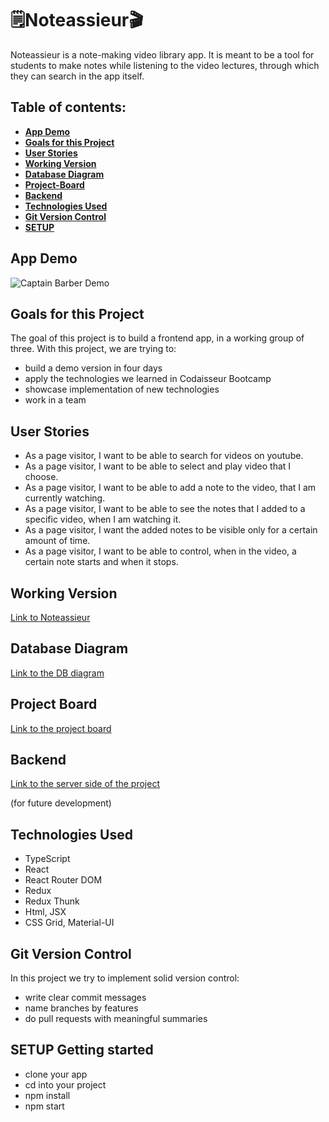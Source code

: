 # 🗒️Noteassieur🎬

Noteassieur is a note-making video library app. It is meant to be a tool for students to make notes while listening to the video lectures, through which they can search in the app itself.

## Table of contents:

- **[App Demo](#app-demo)**
- **[Goals for this Project](#goals-for-this-project)**
- **[User Stories](#user-stories)**
- **[Working Version](#working-version)**
- **[Database Diagram](#database-diagram)**
- **[Project-Board](#kanban-task-board)**
- **[Backend](#backend)**
- **[Technologies Used](#technologies-used)**
- **[Git Version Control](#git-version-control)**
- **[SETUP](#getting-started)**

## App Demo

![Captain Barber Demo](Noteassieur-demo.gif)

## Goals for this Project

The goal of this project is to build a frontend app, in a working group of three. With this project, we are trying to:

- build a demo version in four days
- apply the technologies we learned in Codaisseur Bootcamp
- showcase implementation of new technologies
- work in a team

## User Stories

- As a page visitor, I want to be able to search for videos on youtube.
- As a page visitor, I want to be able to select and play video that I choose.
- As a page visitor, I want to be able to add a note to the video, that I am currently watching.
- As a page visitor, I want to be able to see the notes that I added to a specific video, when I am watching it.
- As a page visitor, I want the added notes to be visible only for a certain amount of time.
- As a page visitor, I want to be able to control, when in the video, a certain note starts and when it stops.

## Working Version

[Link to Noteassieur](https://noteassieur.netlify.app/)

## Database Diagram

[Link to the DB diagram](https://dbdiagram.io/d/5f5fa0db7da1ea736e2dd012)

## Project Board

[Link to the project board](https://github.com/RokPopov/Noteassieur-FrontEnd/projects/2)

## Backend

[Link to the server side of the project](https://github.com/RokPopov/Noteassieur-BackEnd)

(for future development)

## Technologies Used

- TypeScript
- React
- React Router DOM
- Redux
- Redux Thunk
- Html, JSX
- CSS Grid, Material-UI

## Git Version Control

In this project we try to implement solid version control:

- write clear commit messages
- name branches by features
- do pull requests with meaningful summaries

## SETUP Getting started

- clone your app
- cd into your project
- npm install
- npm start
